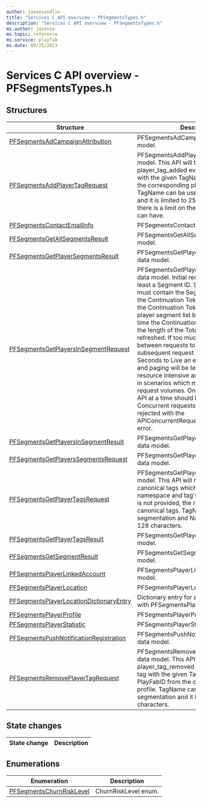 ```yaml
---
author: jasonsandlin
title: "Services C API overview - PFSegmentsTypes.h"
description: "Services C API overview - PFSegmentsTypes.h"
ms.author: jasonsa
ms.topic: reference
ms.service: playfab
ms.date: 09/25/2023
---
```


# Services C API overview - PFSegmentsTypes.h

  
## Structures  

| Structure | Description |  
| --- | --- |  
| [PFSegmentsAdCampaignAttribution](structs/pfsegmentsadcampaignattribution.md) | PFSegmentsAdCampaignAttribution data model. |  
| [PFSegmentsAddPlayerTagRequest](structs/pfsegmentsaddplayertagrequest.md) | PFSegmentsAddPlayerTagRequest data model. This API will trigger a player_tag_added event and add a tag with the given TagName and PlayFabID to the corresponding player profile. TagName can be used for segmentation and it is limited to 256 characters. Also there is a limit on the number of tags a title can have. |  
| [PFSegmentsContactEmailInfo](structs/pfsegmentscontactemailinfo.md) | PFSegmentsContactEmailInfo data model. |  
| [PFSegmentsGetAllSegmentsResult](structs/pfsegmentsgetallsegmentsresult.md) | PFSegmentsGetAllSegmentsResult data model. |  
| [PFSegmentsGetPlayerSegmentsResult](structs/pfsegmentsgetplayersegmentsresult.md) | PFSegmentsGetPlayerSegmentsResult data model. |  
| [PFSegmentsGetPlayersInSegmentRequest](structs/pfsegmentsgetplayersinsegmentrequest.md) | PFSegmentsGetPlayersInSegmentRequest data model. Initial request must contain at least a Segment ID. Subsequent requests must contain the Segment ID as well as the Continuation Token. Failure to send the Continuation Token will result in a new player segment list being generated. Each time the Continuation Token is passed in the length of the Total Seconds to Live is refreshed. If too much time passes between requests to the point that a subsequent request is past the Total Seconds to Live an error will be returned and paging will be terminated. This API is resource intensive and should not be used in scenarios which might generate high request volumes. Only one request to this API at a time should be made per title. Concurrent requests to the API may be rejected with the APIConcurrentRequestLimitExceeded error. |  
| [PFSegmentsGetPlayersInSegmentResult](structs/pfsegmentsgetplayersinsegmentresult.md) | PFSegmentsGetPlayersInSegmentResult data model. |  
| [PFSegmentsGetPlayersSegmentsRequest](structs/pfsegmentsgetplayerssegmentsrequest.md) | PFSegmentsGetPlayersSegmentsRequest data model. |  
| [PFSegmentsGetPlayerTagsRequest](structs/pfsegmentsgetplayertagsrequest.md) | PFSegmentsGetPlayerTagsRequest data model. This API will return a list of canonical tags which includes both namespace and tag's name. If namespace is not provided, the result is a list of all canonical tags. TagName can be used for segmentation and Namespace is limited to 128 characters. |  
| [PFSegmentsGetPlayerTagsResult](structs/pfsegmentsgetplayertagsresult.md) | PFSegmentsGetPlayerTagsResult data model. |  
| [PFSegmentsGetSegmentResult](structs/pfsegmentsgetsegmentresult.md) | PFSegmentsGetSegmentResult data model. |  
| [PFSegmentsPlayerLinkedAccount](structs/pfsegmentsplayerlinkedaccount.md) | PFSegmentsPlayerLinkedAccount data model. |  
| [PFSegmentsPlayerLocation](structs/pfsegmentsplayerlocation.md) | PFSegmentsPlayerLocation data model. |  
| [PFSegmentsPlayerLocationDictionaryEntry](structs/pfsegmentsplayerlocationdictionaryentry.md) | Dictionary entry for an associative array with PFSegmentsPlayerLocation values. |  
| [PFSegmentsPlayerProfile](structs/pfsegmentsplayerprofile.md) | PFSegmentsPlayerProfile data model. |  
| [PFSegmentsPlayerStatistic](structs/pfsegmentsplayerstatistic.md) | PFSegmentsPlayerStatistic data model. |  
| [PFSegmentsPushNotificationRegistration](structs/pfsegmentspushnotificationregistration.md) | PFSegmentsPushNotificationRegistration data model. |  
| [PFSegmentsRemovePlayerTagRequest](structs/pfsegmentsremoveplayertagrequest.md) | PFSegmentsRemovePlayerTagRequest data model. This API will trigger a player_tag_removed event and remove a tag with the given TagName and PlayFabID from the corresponding player profile. TagName can be used for segmentation and it is limited to 256 characters. |  
  
## State changes  
  
| State change | Description |  
| --- | --- |  
  
## Enumerations  

| Enumeration | Description |  
| --- | --- |  
| [PFSegmentsChurnRiskLevel](enums/pfsegmentschurnrisklevel.md) | ChurnRiskLevel enum.|  
